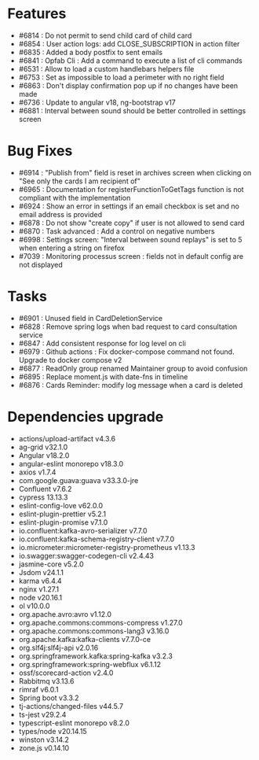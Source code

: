 
# Features

- #6814 : Do not permit to send child card of child card
- #6854 : User action logs: add CLOSE_SUBSCRIPTION in action filter
- #6835 : Added a body postfix to sent emails
- #6841 : Opfab Cli : Add a command to execute a list of cli commands
- #6531 : Allow to load a custom handlebars helpers file
- #6753 : Set as impossible to load a perimeter with no right field
- #6863 : Don't display confirmation pop up if no changes have been made
- #6736 : Update to angular v18, ng-bootstrap v17
- #6881 : Interval between sound should be better controlled in settings screen

# Bug Fixes

- #6914 : "Publish from" field is reset in archives screen when clicking on "See only the cards I am recipient of"
- #6965 : Documentation for registerFunctionToGetTags function is not compliant with the implementation
- #6924 : Show an error in settings if an email checkbox is set and no email address is provided
- #6878 : Do not show "create copy" if user is not allowed to send card
- #6870 : Task advanced : Add a control on negative numbers
- #6998 : Settings screen: "Interval between sound replays" is set to 5 when entering a string on firefox
- #7039 : Monitoring processus screen : fields not in default config are not displayed

# Tasks

- #6901 : Unused field in CardDeletionService
- #6828 : Remove spring logs when bad request to card consultation service
- #6847 : Add consistent response for log level on cli
- #6979 : Github actions : Fix docker-compose command not found. Upgrade to docker compose v2
- #6877 : ReadOnly group renamed Maintainer group to avoid confusion
- #6895 : Replace moment.js with date-fns in timeline
- #6876 : Cards Reminder: modify log message when a card is deleted

# Dependencies upgrade

- actions/upload-artifact v4.3.6
- ag-grid v32.1.0
- Angular v18.2.0
- angular-eslint monorepo v18.3.0
- axios v1.7.4
- com.google.guava:guava v33.3.0-jre
- Confluent v7.6.2
- cypress 13.13.3
- eslint-config-love v62.0.0
- eslint-plugin-prettier v5.2.1
- eslint-plugin-promise v7.1.0
- io.confluent:kafka-avro-serializer v7.7.0
- io.confluent:kafka-schema-registry-client v7.7.0
- io.micrometer:micrometer-registry-prometheus v1.13.3
- io.swagger:swagger-codegen-cli v2.4.43
- jasmine-core v5.2.0
- Jsdom v24.1.1
- karma v6.4.4
- nginx v1.27.1
- node v20.16.1
- ol v10.0.0
- org.apache.avro:avro v1.12.0
- org.apache.commons:commons-compress v1.27.0
- org.apache.commons:commons-lang3 v3.16.0
- org.apache.kafka:kafka-clients v7.7.0-ce
- org.slf4j:slf4j-api v2.0.16
- org.springframework.kafka:spring-kafka v3.2.3
- org.springframework:spring-webflux v6.1.12
- ossf/scorecard-action v2.4.0
- Rabbitmq v3.13.6
- rimraf v6.0.1
- Spring boot v3.3.2
- tj-actions/changed-files v44.5.7
- ts-jest v29.2.4
- typescript-eslint monorepo v8.2.0
- types/node v20.14.15
- winston v3.14.2
- zone.js v0.14.10
